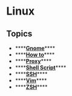 # Linux

## Topics

* \*\*\*\*[**Gnome**](gnome/)\*\*\*\*
* \*\*\*\*[**How to**](how-to.md)\*\*\*\*
* \*\*\*\*[**Proxy**](proxy.md)\*\*\*\*
* \*\*\*\*[**Shell Script**](shell-script.md)\*\*\*\*
* \*\*\*\*[**SSH**](ssh.md)\*\*\*\*
* \*\*\*\*[**Vim**](vim/)\*\*\*\*
* \*\*\*\*[**ZSH**](zsh.md)\*\*\*\*

